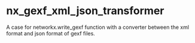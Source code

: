# nx_gexf_xml_json_transformer
A case for networkx.write_gexf function with a converter between the xml format and json format of gexf files.
